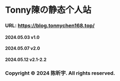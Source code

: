 # Tonny陳の静态个人站
### URL: https://blog.tonnychen168.top/
#### 2024.05.03 v1.0
#### 2024.05.07 v2.0
#### 2024.05.12 v2.1-2.2
### Copyright © 2024 陈昕宇. All rights reserved.
